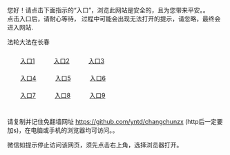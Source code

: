 您好！请点击下面指示的“入口”，浏览此网站是安全的，且为您带来平安。。 <br/>
点击入口后，请耐心等待， 过程中可能会出现无法打开的提示，请忽略，最终会进入网站. </br>

法轮大法在长春<br/>
<div style="padding:10px"><a style="margin:20px" target="_blank" href="https://duf4v7t83d6tu.cloudfront.net/2Qpsp?xucwqrr" id="ccLink1" rel="nofollow">入口1</a> <a target="_blank" style="margin:20px" href="https://d3g47sbqfkxehh.cloudfront.net/2Qpsp?zfzapdma" id="ccLink2" rel="nofollow">入口2</a> <a style="margin:20px" target="_blank" href="https://d1qs4ls3zlihje.cloudfront.net/2Qpsp?fxyszt" id="ccLink3" rel="nofollow">入口3</a></div>

<div style="padding:10px" ><a style="margin:20px" target="_blank" href="https://duf4v7t83d6tu.cloudfront.net/2Qpsp?xucwqrr" id="ccLink4" rel="nofollow">入口4</a> <a style="margin:20px" href="https://d3g47sbqfkxehh.cloudfront.net/2Qpsp?zfzapdma" target="_blank" id="ccLink5" rel="nofollow">入口5</a> <a style="margin:20px" href="https://d1qs4ls3zlihje.cloudfront.net/2Qpsp?fxyszt" target="_blank" id="ccLink6" rel="nofollow">入口6</a></div>

<div style="padding:10px"><a style="margin:20px" target="_blank" href="https://duf4v7t83d6tu.cloudfront.net/2Qpsp?xucwqrr" id="ccLink7" rel="nofollow">入口7</a> <a style="margin:20px" href="https://d3g47sbqfkxehh.cloudfront.net/2Qpsp?zfzapdma" target="_blank" id="ccLink8" rel="nofollow">入口8</a> <a style="margin:20px" target="_blank" href="https://d1qs4ls3zlihje.cloudfront.net/2Qpsp?fxyszt" id="ccLink9" rel="nofollow">入口9</a></div>

<br/>



请复制并记住免翻墙网址 https://github.com/yntd/changchunzx (http后一定要加s)，在电脑或手机的浏览器均可访问。。<br/>

微信如提示停止访问该网页，须先点击右上角，选择浏览器打开。

